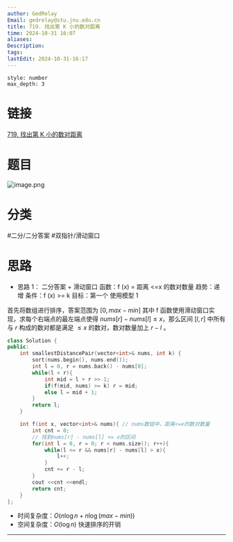 ```yaml
---
author: GedRelay
Email: gedrelay@stu.jnu.edu.cn
title: 719. 找出第 K 小的数对距离
time: 2024-10-31 16:07
aliases: 
Description: 
tags: 
lastEdit: 2024-10-31-16:17
---
```


```toc
style: number
max_depth: 3
```

# 链接
[719. 找出第 K 小的数对距离](https://leetcode.cn/problems/find-k-th-smallest-pair-distance/) 

# 题目
![image.png](https://ged-pic-bed.oss-cn-guangzhou.aliyuncs.com/img/202410311608795.png)


# 分类
#二分/二分答案 #双指针/滑动窗口 

# 思路
- 思路 1：
二分答案 + 滑动窗口
函数：f (x) = 距离 <=x 的数对数量
趋势：递增
条件：f (x) >= k
目标：第一个
使用模型 1

首先将数组进行排序，答案范围为 ${\left[ 0,max-min \right]  }$ 
其中 f 函数使用滑动窗口实现，求每个右端点的最左端点使得 ${nums\left[ r \right] -nums\left[ l \right] \leq x }$，那么区间 ${\left[ l,r \right]  }$ 中所有与 ${r }$ 构成的数对都是满足 ${\leq x }$ 的数对，数对数量加上 ${r-l }$ 。


```cpp
class Solution {
public:
    int smallestDistancePair(vector<int>& nums, int k) {
        sort(nums.begin(), nums.end());
        int l = 0, r = nums.back() - nums[0];
        while(l < r){
            int mid = l + r >> 1;
            if(f(mid, nums) >= k) r = mid;
            else l = mid + 1;
        }
        return l;
    }

    int f(int x, vector<int>& nums){ // nums数组中，距离<=x的数对数量
        int cnt = 0;
        // 找到nums[r] - nums[l] <= x的区间
        for(int l = 0, r = 0; r < nums.size(); r++){
            while(l <= r && nums[r] - nums[l] > x){
                l++;
            }
            cnt += r - l;
        }
        cout <<cnt <<endl;
        return cnt;
    }
};
```


- 时间复杂度：${O\left( n\log n+n\log \left( max-min \right)  \right)  }$ 
- 空间复杂度：${O\left( \log n \right)  }$ 快速排序的开销


---

